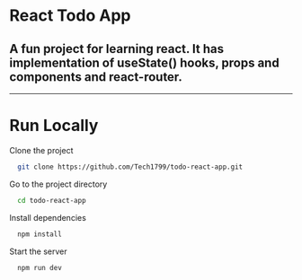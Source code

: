 
# React Todo App

A fun project for learning react. It has implementation of useState() hooks, props and components and react-router.
----------
----------



# Run Locally

Clone the project

```bash
  git clone https://github.com/Tech1799/todo-react-app.git
```

Go to the project directory

```bash
  cd todo-react-app
```

Install dependencies

```bash
  npm install
```

Start the server

```bash
  npm run dev
```

